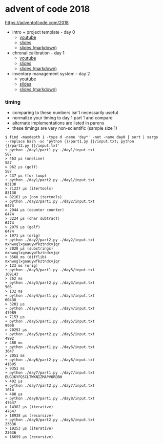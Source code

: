 advent of code 2018
===================

https://adventofcode.com/2018

- intro + project template - day 0
    - [youtube](https://www.youtube.com/watch?v=rpCsg3iVGhA)
    - [slides](https://anthonywritescode.github.io/aoc2018/day0/)
    - [slides (markdown)](https://github.com/anthonywritescode/aoc2018/blob/master/day0/slides.md)
- chronal calibration - day 1
    - [youtube](https://www.youtube.com/watch?v=TwaEIBXCWFE)
    - [slides](https://anthonywritescode.github.io/aoc2018/day1/)
    - [slides (markdown)](https://github.com/anthonywritescode/aoc2018/blob/master/day1/slides.md)
- inventory management system - day 2
    - [youtube](https://www.youtube.com/watch?v=ZU_bRzoBwbA)
    - [slides](https://anthonywritescode.github.io/aoc2018/day2/)
    - [slides (markdown)](https://github.com/anthonywritescode/aoc2018/blob/master/day2/slides.md)


### timing

- comparing to these numbers isn't necessarily useful
- normalize your timing to day 1 part 1 and compare
- alternate implementations are listed in parens
- these timings are very non-scientific (sample size 1)

```console
$ find -maxdepth 1 -type d -name 'day*' -not -name day0 | sort | xargs --replace bash -xc 'python {}/part1.py {}/input.txt; python {}/part2.py {}/input.txt'
+ python ./day1/part1.py ./day1/input.txt
587
> 463 μs (oneline)
587
> 962 μs (golf)
587
> 437 μs (for loop)
+ python ./day1/part2.py ./day1/input.txt
83130
> 71237 μs (itertools)
83130
> 82161 μs (non itertools)
+ python ./day2/part1.py ./day2/input.txt
6474
> 2944 μs (counter counter)
6474
> 3224 μs (char subtract)
6474
> 2079 μs (golf)
6474
> 1971 μs (orig)
+ python ./day2/part2.py ./day2/input.txt
mxhwoglxgeauywfkztndcvjqr
> 2028 μs (substrings)
mxhwoglxgeauywfkztndcvjqr
> 3568 ms (difflib)
mxhwoglxgeauywfkztndcvjqr
> 123 ms (orig)
+ python ./day3/part1.py ./day3/input.txt
109143
> 262 ms
+ python ./day3/part2.py ./day3/input.txt
506
> 132 ms
+ python ./day4/part1.py ./day4/input.txt
60438
> 3201 μs
+ python ./day4/part2.py ./day4/input.txt
47989
> 7153 μs
+ python ./day5/part1.py ./day5/input.txt
9900
> 20292 μs
+ python ./day5/part2.py ./day5/input.txt
4992
> 488 ms
+ python ./day6/part1.py ./day6/input.txt
3647
> 2051 ms
+ python ./day6/part2.py ./day6/input.txt
41605
> 9351 ms
+ python ./day7/part1.py ./day7/input.txt
EUGJKYFQSCLTWXNIZMAPVORDBH
> 402 μs
+ python ./day7/part2.py ./day7/input.txt
1014
> 488 μs
+ python ./day8/part1.py ./day8/input.txt
47647
> 14382 μs (iterative)
47647
> 18938 μs (recursive)
+ python ./day8/part2.py ./day8/input.txt
23636
> 19253 μs (iterative)
23636
> 16699 μs (recursive)
```
